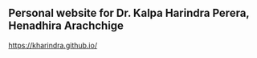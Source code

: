 ## Personal website for Dr. Kalpa Harindra Perera, Henadhira Arachchige 

https://kharindra.github.io/
